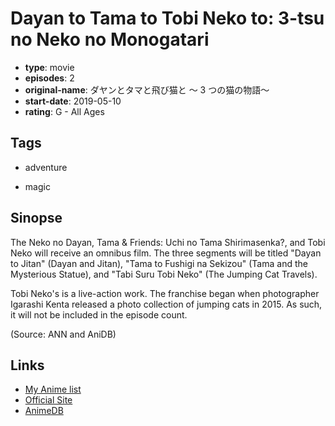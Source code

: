 # Dayan to Tama to Tobi Neko to: 3-tsu no Neko no Monogatari

-   **type**: movie
-   **episodes**: 2
-   **original-name**: ダヤンとタマと飛び猫と ～ 3 つの猫の物語～
-   **start-date**: 2019-05-10
-   **rating**: G - All Ages

## Tags

-   adventure

-   magic

## Sinopse

The Neko no Dayan, Tama & Friends: Uchi no Tama Shirimasenka?, and Tobi Neko will receive an omnibus film. The three segments will be titled "Dayan to Jitan" (Dayan and Jitan), "Tama to Fushigi na Sekizou" (Tama and the Mysterious Statue), and "Tabi Suru Tobi Neko" (The Jumping Cat Travels).

Tobi Neko's is a live-action work. The franchise began when photographer Igarashi Kenta released a photo collection of jumping cats in 2015. As such, it will not be included in the episode count.

(Source: ANN and AniDB)

## Links

-   [My Anime list](https://myanimelist.net/anime/39351/Dayan_to_Tama_to_Tobi_Neko_to__3-tsu_no_Neko_no_Monogatari)
-   [Official Site](https://eiga.com/movie/90830/info/)
-   [AnimeDB](http://anidb.info/perl-bin/animedb.pl?show=anime&aid=14699)
